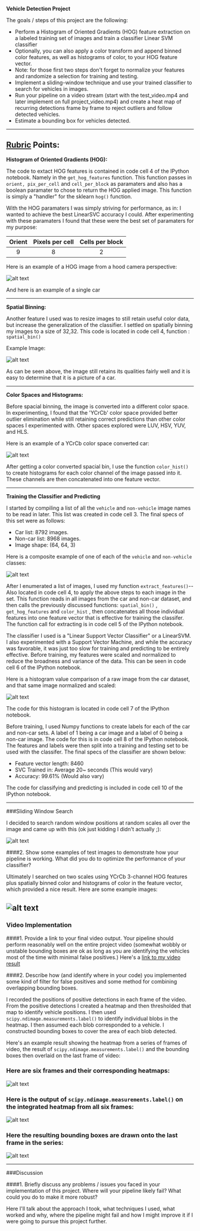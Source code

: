 **Vehicle Detection Project**

The goals / steps of this project are the following:

* Perform a Histogram of Oriented Gradients (HOG) feature extraction on a labeled training set of images and train a classifier Linear SVM classifier
* Optionally, you can also apply a color transform and append binned color features, as well as histograms of color, to your HOG feature vector. 
* Note: for those first two steps don't forget to normalize your features and randomize a selection for training and testing.
* Implement a sliding-window technique and use your trained classifier to search for vehicles in images.
* Run your pipeline on a video stream (start with the test_video.mp4 and later implement on full project_video.mp4) and create a heat map of recurring detections frame by frame to reject outliers and follow detected vehicles.
* Estimate a bounding box for vehicles detected.

[//]: # (Image References)
[image1]: ./output_images/hogexample.png
[image2]: ./output_images/1scaletest6.png
[image3]: ./output_images/heatmapexample.png
[image4]: ./output_images/multidrawnboxes.png
[image5]: ./output_images/normalized.png
[image6]: ./output_images/spacialexample.png
[image7]: ./output_images/spacialhog.png
[image8]: ./output_images/test.png
[image9]: ./output_images/test2.png
[image10]: ./output_images/test3.png
[image11]: ./output_images/carnoncar.png
[image12]: ./output_images/ycr.png
[video1]: ./project_video.mp4

---
**[Rubric](https://review.udacity.com/#!/rubrics/513/view) Points:**
---


**Histogram of Oriented Gradients (HOG):**

The code to extact HOG features is contained in code cell 4 of the IPython notebook. Namely in the ```get_hog_features``` function. 
This function passes in ```orient, pix_per_cell``` and ```cell_per_block``` as paramaters and also has a boolean paramater to chose to return the HOG applied image. This function is simply a "handler" for the sklearn ```hog()``` function. 

With the HOG paramaters I was simply striving for performance, as in: I wanted to achieve the best LinearSVC accuracy I could. After experimenting with these paramaters I found that these were the best set of paramaters for my purpose:

| Orient | Pixels per cell | Cells per block |
|:------:|:---------------:|:---------------:|
|  9      | 8              | 2               |


Here is an example of a HOG image from a hood camera perspective:

![alt text][image1]


And here is an example of a single car 


---


**Spatial Binning:**


Another feature I used was to resize images to still retain useful color data, but increase the generalization of the classifier. 
I settled on spatially binning my images to a size of 32,32. This code is located in code cell 4, function : ```spatial_bin()```

Example Image:

![alt text][image6]

As can be seen above, the image still retains its qualities fairly well and it is easy to determine that it is a picture of a car. 


---


**Color Spaces and Histograms:**

Before spacial binning, the image is converted into a different color space. In experimenting, I found that the 'YCrCb' color space provided better outlier elimination while still retaining correct predictions than other color spaces I experimented with. Other spaces explored were LUV, HSV, YUV, and HLS.

Here is an example of a YCrCb color space converted car:


![alt text][image12]


After getting a color converted spacial bin, I use the function ```color_hist()``` to create histograms for each color channel of the image passed into it. These channels are then concatenated into one feature vector. 


---


**Training the Classifier and Predicting**

I started by compiling a list of all the `vehicle` and `non-vehicle` image names to be read in later. This list was created in code cell 3. The final specs of this set were as follows:


* Car list: 8792 images.
* Non-car list: 8968 images.
* Image shape: (64, 64, 3)


Here is a composite example of one of each of the `vehicle` and `non-vehicle` classes:


![alt text][image11]



After I enumerated a list of images, I used my function ```extract_features()```--Also located in code cell 4, to apply the above steps to each image in the set. This function reads in all images from the car and non-car dataset, and then calls the previously discussed functions: ```spatial_bin()``` , ```get_hog_features``` and ```color_hist``` , then concatenates all those individual features into one feature vector that is effective for training the classifer. The function call for extracting is in code cell 5 of the IPython notebook.

The classifier I used is a "Linear Support Vector Classifier" or a LinearSVM. I also experimented with a Support Vector Machine, and while the accuracy was favorable, it was just too slow for training and predicting to be entirely effective. Before training, my features were scaled and normalized to reduce the broadness and variance of the data. This can be seen in code cell 6 of the IPython notebook.

Here is a histogram value comparison of a raw image from the car dataset, and that same image normalized and scaled:


![alt text][image5]


The code for this histogram is located in code cell 7 of the IPython notebook.

Before training, I used Numpy functions to create labels for each of the car and non-car sets. A label of 1 being a car image and a label of 0 being a non-car image. The code for this is in code cell 8 of the IPython notebook. The features and labels were then split into a training and testing set to be used with the classifer. The final specs of the classifier are shown below:

* Feature vector length: 8460
* SVC Trained in: Average 20~ seconds (This would vary)
* Accuracy: 99.61% (Would also vary)

The code for classifying and predicting is included in code cell 10 of the IPython notebook.

---



###Sliding Window Search



I decided to search random window positions at random scales all over the image and came up with this (ok just kidding I didn't actually ;):

![alt text][image3]

####2. Show some examples of test images to demonstrate how your pipeline is working.  What did you do to optimize the performance of your classifier?

Ultimately I searched on two scales using YCrCb 3-channel HOG features plus spatially binned color and histograms of color in the feature vector, which provided a nice result.  Here are some example images:

![alt text][image4]
---

### Video Implementation

####1. Provide a link to your final video output.  Your pipeline should perform reasonably well on the entire project video (somewhat wobbly or unstable bounding boxes are ok as long as you are identifying the vehicles most of the time with minimal false positives.)
Here's a [link to my video result](./project_video.mp4)


####2. Describe how (and identify where in your code) you implemented some kind of filter for false positives and some method for combining overlapping bounding boxes.

I recorded the positions of positive detections in each frame of the video.  From the positive detections I created a heatmap and then thresholded that map to identify vehicle positions.  I then used `scipy.ndimage.measurements.label()` to identify individual blobs in the heatmap.  I then assumed each blob corresponded to a vehicle.  I constructed bounding boxes to cover the area of each blob detected.  

Here's an example result showing the heatmap from a series of frames of video, the result of `scipy.ndimage.measurements.label()` and the bounding boxes then overlaid on the last frame of video:

### Here are six frames and their corresponding heatmaps:

![alt text][image5]

### Here is the output of `scipy.ndimage.measurements.label()` on the integrated heatmap from all six frames:
![alt text][image6]

### Here the resulting bounding boxes are drawn onto the last frame in the series:
![alt text][image7]



---

###Discussion

####1. Briefly discuss any problems / issues you faced in your implementation of this project.  Where will your pipeline likely fail?  What could you do to make it more robust?

Here I'll talk about the approach I took, what techniques I used, what worked and why, where the pipeline might fail and how I might improve it if I were going to pursue this project further.  

